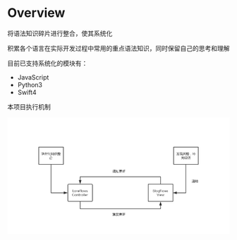 # Overview

将语法知识碎片进行整合，使其系统化

积累各个语言在实际开发过程中常用的重点语法知识，同时保留自己的思考和理解

目前已支持系统化的模块有：

- JavaScript
- Python3
- Swift4

本项目执行机制

![workFlows](../flows.png)